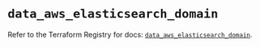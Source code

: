 # `data_aws_elasticsearch_domain`

Refer to the Terraform Registry for docs: [`data_aws_elasticsearch_domain`](https://registry.terraform.io/providers/hashicorp/aws/4.67.0/docs/data-sources/elasticsearch_domain).
